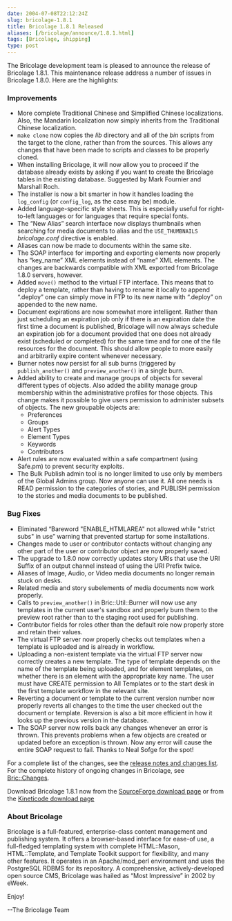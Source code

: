 ```yaml
--- 
date: 2004-07-08T22:12:24Z
slug: bricolage-1.8.1
title: Bricolage 1.8.1 Released
aliases: [/bricolage/announce/1.8.1.html]
tags: [Bricolage, shipping]
type: post
---
```


The Bricolage development team is pleased to announce the release of Bricolage
1.8.1. This maintenance release address a number of issues in Bricolage 1.8.0.
Here are the highlights:

### Improvements

-   More complete Traditional Chinese and Simplified Chinese localizations.
    Also, the Mandarin localization now simply inherits from the Traditional
    Chinese localization.
-   `make clone` now copies the *lib* directory and all of the *bin* scripts
    from the target to the clone, rather than from the sources. This allows any
    changes that have been made to scripts and classes to be properly cloned.
-   When installing Bricolage, it will now allow you to proceed if the database
    already exists by asking if you want to create the Bricolage tables in the
    existing database. Suggested by Mark Fournier and Marshall Roch.
-   The installer is now a bit smarter in how it handles loading the
    `log_config` (or `config_log`, as the case may be) module.
-   Added language-specific style sheets. This is especially useful for
    right-to-left languages or for languages that require special fonts.
-   The “New Alias” search interface now displays thumbnails when searching for
    media documents to alias and the `USE_THUMBNAILS` *bricolage.conf* directive
    is enabled.
-   Aliases can now be made to documents within the same site.
-   The SOAP interface for importing and exporting elements now properly has
    “key\_name” XML elements instead of “name” XML elements. The changes are
    backwards compatible with XML exported from Bricolage 1.8.0 servers,
    however.
-   Added `move()` method to the virtual FTP interface. This means that to
    deploy a template, rather than having to rename it locally to append
    “.deploy” one can simply move in FTP to its new name with “.deploy” on
    appended to the new name.
-   Document expirations are now somewhat more intelligent. Rather than just
    scheduling an expiration job only if there is an expiration date the first
    time a document is published, Bricolage will now always schedule an
    expiration job for a document provided that one does not already exist
    (scheduled or completed) for the same time and for one of the file resources
    for the document. This should allow people to more easily and arbitrarily
    expire content whenever necessary.
-   Burner notes now persist for all sub burns (triggered by `publish_another()`
    and `preview_another()` in a single burn.
-   Added ability to create and manage groups of objects for several different
    types of objects. Also added the ability manage group membership within the
    administrative profiles for those objects. This change makes it possible to
    give users permission to administer subsets of objects. The new groupable
    objects are:
    -   Preferences
    -   Groups
    -   Alert Types
    -   Element Types
    -   Keywords
    -   Contributors
-   Alert rules are now evaluated within a safe compartment (using Safe.pm) to
    prevent security exploits.
-   The Bulk Publish admin tool is no longer limited to use only by members of
    the Global Admins group. Now anyone can use it. All one needs is READ
    permission to the categories of stories, and PUBLISH permission to the
    stories and media documents to be published.

### Bug Fixes

-   Eliminated “Bareword "ENABLE\_HTMLAREA" not allowed while "strict subs" in
    use” warning that prevented startup for some installations.
-   Changes made to user or contributor contacts without changing any other part
    of the user or contributor object are now properly saved.
-   The upgrade to 1.8.0 now correctly updates story URIs that use the URI
    Suffix of an output channel instead of using the URI Prefix twice.
-   Aliases of Image, Audio, or Video media documents no longer remain stuck on
    desks.
-   Related media and story subelements of media documents now work properly.
-   Calls to `preview_another()` in Bric::Util::Burner will now use any
    templates in the current user's sandbox and properly burn them to the
    preview root rather than to the staging root used for publishing.
-   Contributor fields for roles other than the default role now properly store
    and retain their values.
-   The virtual FTP server now properly checks out templates when a template is
    uploaded and is already in workflow.
-   Uploading a non-existent template via the virtual FTP server now correctly
    creates a new template. The type of template depends on the name of the
    template being uploaded, and for element templates, on whether there is an
    element with the appropriate key name. The user must have CREATE permission
    to All Templates or to the start desk in the first template workflow in the
    relevant site.
-   Reverting a document or template to the current version number now properly
    reverts all changes to the time the user checked out the document or
    template. Reversion is also a bit more efficient in how it looks up the
    previous version in the database.
-   The SOAP server now rolls back any changes whenever an error is thrown. This
    prevents problems when a few objects are created or updated before an
    exception is thrown. Now any error will cause the entire SOAP request to
    fail. Thanks to Neal Sofge for the spot!

For a complete list of the changes, see the [release notes and changes list].
For the complete history of ongoing changes in Bricolage, see [Bric::Changes].

Download Bricolage 1.8.1 now from the [SourceForge download page] or from the
[Kineticode download page]

### About Bricolage

Bricolage is a full-featured, enterprise-class content management and publishing
system. It offers a browser-based interface for ease-of use, a full-fledged
templating system with complete HTML::Mason, HTML::Template, and Template
Toolkit support for flexibility, and many other features. It operates in an
Apache/mod\_perl environment and uses the PostgreSQL RDBMS for its repository. A
comprehensive, actively-developed open source CMS, Bricolage was hailed as “Most
Impressive” in 2002 by eWeek.

Enjoy!

--The Bricolage Team

  [release notes and changes list]: http://sourceforge.net/project/shownotes.php?release_id=251820
    "Read the 1.8.1 rlease notes and changes"
  [Bric::Changes]: http://www.bricolage.cc/docs/api/current/Bric::Changes
    "See Bric::Changes"
  [SourceForge download page]: http://sourceforge.net/project/showfiles.php?group_id=34789
    "Download 1.8.1 from SourceForge"
  [Kineticode download page]: http://www.kineticode.com/bricolage/index2.html
    "Download 1.8.1 from Kineticode"
